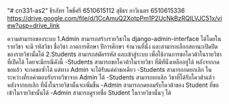 "# cn331-as2" 
ธีรภัทร โพธิ์ศรี 6510615112
สุธีธร กาวิเนตร 6510615336
https://drive.google.com/file/d/1CcAmuQ2XotpPm1P2UcNkBzRQILVJC51x/view?usp=drive_link

ความสามารถของระบบ
1.Admin สามารถสร้างรายวิชาใน django-admin-interface ได้โดยในรายวิชา จะมี รหัสวิชา ชื่อวิชา ภาคการศึกษา ปีการศึกษา จำนวนที่นั่ง และสามารถเลือกสถานะเปิดปิดของรายวิชานั้นได้
2.Students สามารถสมัครรหัส และเข้าสู่ระบบ เพื่อใช้งานการขอโควต้าในรายวิชาที่เปิดได้ โดยจะมีกรณีดังนี้
-Students สามารถขอโควต้าในรายวิชา ที่มีทั่นั่งเหลืออยู่ได้ หลังจากกดขอแล้ว จะกดขอซ้ำได้ แต่ทาง Admin จะได้รับแค่คำขอเดียว
-Students สามารถกดยกเลิก ในระหว่างที่รอคำตอบรับรายวิชาจาก Admin ได้
-Students สามารถยกเลิก วิชาที่ได้รับโควต้าแล้ว หลังจากยกเลิก ที่นั่งในรายวิชานั้นจะเพิ่มขึ้น
-Admin สามารถกดยอมรับโควต้าของ Student ที่ขอเข้าในรายวิชานั้นได้
-Admin สามารถดูรายชื่อ Student ในรายวิชานั้นๆ ได้
